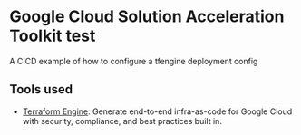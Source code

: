 # Google Cloud Solution Acceleration Toolkit test

A CICD example of how to configure a tfengine deployment config

## Tools used

- [Terraform Engine](https://github.com/GoogleCloudPlatform/healthcare-data-protection-suite/tree/master/docs/tfengine): Generate end-to-end infra-as-code for
    Google Cloud with security, compliance, and best practices built in.
